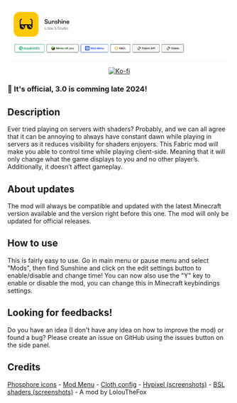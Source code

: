 <a href="https://minestore.lolous.studio/sunshine">![Project infos.](https://github.com/lolouthefox/Sunshine/blob/master/images/sunshine_fill.png?raw=true)</a>

<div style="text-align: center;">

[![Ko-fi](https://ko-fi.com/img/githubbutton_sm.svg)](https://ko-fi.com/liam_cheneval)

</div>

<h3>🎉 It's official, 3.0 is comming late 2024!</h3>

<h2>Description</h2>
Ever tried playing on servers with shaders? Probably, and we can all agree that it can be annoying to always have constant dawn while playing in servers as it reduces visibility for shaders enjoyers. This Fabric mod will make you able to control time while playing client-side. Meaning that it will only change what the game displays to you and no other player’s. Additionally, it doesn’t affect gameplay.

<h2>About updates</h2>
The mod will always be compatible and updated with the latest Minecraft version available and the version right before this one. The mod will only be updated for official releases.

<h2>How to use</h2>
This is fairly easy to use. Go in main menu or pause menu and select "Mods", then find Sunshine and click on the edit settings button to enable/disable and change time! You can now also use the "Y" key to enable or disable the mod, you can change this in Minecraft keybindings settings.

<h2>Looking for feedbacks!</h2>
Do you have an idea (I don't have any idea on how to improve the mod) or found a bug? Please create an issue on GitHub using the issues button on the side panel.

<h2>Credits</h2>
<a href="https://phosphoricons.com/">Phosphore icons</a>
- <a href="https://modrinth.com/mod/modmenu/">Mod Menu</a>
- <a href="https://modrinth.com/mod/cloth-config/">Cloth config</a>
- <a href="https://hypixel.net/">Hypixel (screenshots)</a>
- <a href="https://modrinth.com/shader/bsl-shaders">BSL shaders (screenshots)</a> - A mod by LolouTheFox
